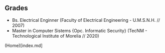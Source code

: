 ## Grades
- Bs. Electrical Enginner (Faculty of Electrical Engineering - U.M.S.N.H. // 2007)
- Master in Computer Sistems {Opc. Informatic Security} (TecNM - Technological Institute of Morelia // 2020)

(Home)[index.md]
